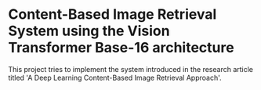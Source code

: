 # Content-Based Image Retrieval System using the Vision Transformer Base-16 architecture
This project tries to implement the system introduced in the research article titled 'A Deep Learning Content-Based Image Retrieval Approach'.
